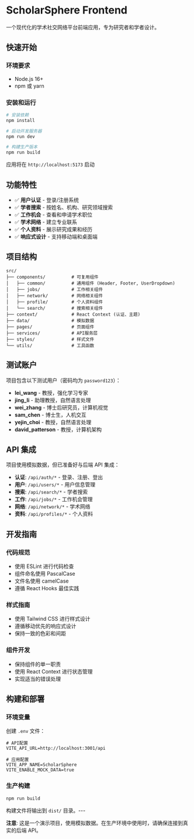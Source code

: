 # ScholarSphere Frontend

一个现代化的学术社交网络平台前端应用，专为研究者和学者设计。

## 快速开始

### 环境要求

- Node.js 16+
- npm 或 yarn

### 安装和运行

```bash
# 安装依赖
npm install

# 启动开发服务器
npm run dev

# 构建生产版本
npm run build
```

应用将在 `http://localhost:5173` 启动

## 功能特性

- ✅ **用户认证** - 登录/注册系统
- ✅ **学者搜索** - 按姓名、机构、研究领域搜索
- ✅ **工作机会** - 查看和申请学术职位
- ✅ **学术网络** - 建立专业联系
- ✅ **个人资料** - 展示研究成果和经历
- ✅ **响应式设计** - 支持移动端和桌面端

## 项目结构

```
src/
├── components/          # 可复用组件
│   ├── common/          # 通用组件 (Header, Footer, UserDropdown)
│   ├── jobs/            # 工作相关组件
│   ├── network/         # 网络相关组件
│   ├── profile/         # 个人资料组件
│   └── search/          # 搜索相关组件
├── context/             # React Context (认证、主题)
├── data/                # 模拟数据
├── pages/               # 页面组件
├── services/            # API服务层
├── styles/              # 样式文件
└── utils/               # 工具函数
```

## 测试账户

项目包含以下测试用户（密码均为 `password123`）：

- **lei_wang** - 教授，强化学习专家
- **jing_li** - 助理教授，自然语言处理
- **wei_zhang** - 博士后研究员，计算机视觉
- **sam_chen** - 博士生，人机交互
- **yejin_choi** - 教授，自然语言处理
- **david_patterson** - 教授，计算机架构

## API 集成

项目使用模拟数据，但已准备好与后端 API 集成：

- **认证**: `/api/auth/*` - 登录、注册、登出
- **用户**: `/api/users/*` - 用户信息管理
- **搜索**: `/api/search/*` - 学者搜索
- **工作**: `/api/jobs/*` - 工作机会管理
- **网络**: `/api/network/*` - 学术网络
- **资料**: `/api/profiles/*` - 个人资料

## 开发指南

### 代码规范

- 使用 ESLint 进行代码检查
- 组件命名使用 PascalCase
- 文件名使用 camelCase
- 遵循 React Hooks 最佳实践

### 样式指南

- 使用 Tailwind CSS 进行样式设计
- 遵循移动优先的响应式设计
- 保持一致的色彩和间距

### 组件开发

- 保持组件的单一职责
- 使用 React Context 进行状态管理
- 实现适当的错误处理

## 构建和部署

### 环境变量

创建 `.env` 文件：

```env
# API配置
VITE_API_URL=http://localhost:3001/api

# 应用配置
VITE_APP_NAME=ScholarSphere
VITE_ENABLE_MOCK_DATA=true
```

### 生产构建

```bash
npm run build
```

构建文件将输出到 `dist/` 目录。---

**注意**: 这是一个演示项目，使用模拟数据。在生产环境中使用时，请确保连接到真实的后端 API。
